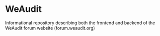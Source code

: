 # WeAudit
Informational repository describing both the frontend and backend of the WeAudit forum website (forum.weaudit.org)
